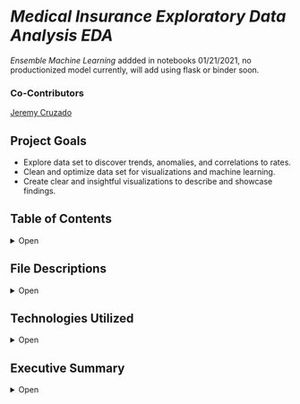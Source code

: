 

# *Medical Insurance Exploratory Data Analysis EDA*

*Ensemble Machine Learning* addded in notebooks 01/21/2021, no productionized model currently, will add using flask or binder soon.

### Co-Contributors
<a href = "https://github.com/AlignedMind/DataScience-Portfolio" >Jeremy Cruzado</a>

## Project Goals 

- Explore data set to discover trends, anomalies, and correlations to rates.
- Clean and optimize data set for visualizations and machine learning.
- Create clear and insightful visualizations to describe and showcase findings.



## Table of Contents

<details>
    <summary>Open</summary>

        1. File Descriptions
        2. Technologies Used
        3. Executive Summary

</details>

## File Descriptions

<details>
    <summary>Open</summary>

- insurance.csv: data pre-clean
- Medical Insurance Project.ipynb: Jupyter Notebook on data analysis

</details>

## Technologies Utilized

<details>
    <summary>Open</summary>

        1. Python3
        2. Pandas
        3. Matplotlib
        4. Seaborn
        5. Sci-py
        6. Numpy
        7. sci-kit learn
</details>

 ## Executive Summary


<details>
    <summary>Open</summary>
    <h3>Data Cleaning</h3>
    <h4>Primary Goal</h4>
    <p>The goals I set out for in this project was to collaborate with data scientist, Jeremy Cruzado on a portfolio piece that showcases a range of our knowledge and ability. Futhermore I set out to create value for those who are interested in investing into medical insurance, helping them understand the variables and features that contribute to the pricing model. This is a high level overview and not specific to one company or a one solution that speaks for all companies. </p>
  

### Library Imports
<details>
    <summary>Part 1</summary>
    <h3>Importing required libraries and loading into dataframe</h3>
    <p>The required libraries included the utilization of primarily pandas, numpy, matplotlibi, and seaborn. The inclusion of sklearn was for preprocessing.</p>

</details>

<details>
    <summary>Part 2</summary>
    <h3>Early EDA</h3>
    <p>This portion focused primarily on understanding the key statistics and evaluation of the dataframe. These findings were as follows:
    <h5>Max Values</h5>
<p>The max values show a high of 64 in age, 53.13 in BMI, 5 children, and $63770.43 in charges.</p>

<h5>Min Values</h5>
<p>The min values show a low of 18 in age, 15.96 in BMI, 0 children, and $1121.87 in charges.</p>

<h5>Average Values</h5>
<p>The average values show an average of 39 in age, 30 in BMI, 1 child, with 13270.42 in charges.</p>
</details>
<details>
    <summary>Part 3</summary>
    <h3>Data Visualizations</h3>
    <h5>Histogram: BMI </h5>
<img src="https://github.com/CoreyArr/Medical-Insurance-Project/blob/main/Images/HistBMI.png?raw=true" alt="Histogram: BMI">
   ---
    <h5>Histogram: Charges</h5>
<img src="https://github.com/CoreyArr/Medical-Insurance-Project/blob/main/Images/HistCharges.png?raw=true" alt="Histogram: Charges">
    ---
    <h5>Histogram: Age</h5>
<img src="https://github.com/CoreyArr/Medical-Insurance-Project/blob/main/Images/HistAge.png?raw=true" alt="Histogram: Age">
   ---
    <h5>Histogram: Children</h5>
<img src="https://github.com/CoreyArr/Medical-Insurance-Project/blob/main/Images/HistChildren.png?raw=true" alt="Histogram: Children">
    ---
    <h5>Heatmap: Correlation</h5>
<img src="https://github.com/CoreyArr/Medical-Insurance-Project/blob/main/Images/Heatmap.png?raw=true" alt="Heatmap: Correlation">
</p>
    ---
    <h5>Category Side by Side Bar Plot</h5>
<img src="https://github.com/CoreyArr/Medical-Insurance-Project/blob/main/Images/Bar.png?raw=true" alt="Category Side by Side Bar Plot">
</p>
    ---
     <h5>Scatterplot: Regressors</h5>
<img src="https://github.com/CoreyArr/Medical-Insurance-Project/blob/main/Images/Scatter.png?raw=true" alt="Scatterplot: Regressors">
</p>
    Clear trend lines indicate that the bottom line represents non-smokers with low bmi.
    The middle group shows smokers and non-smoker with generally low bmi.
    The top trend line represents smokers with high bmi.
</details>

<details>
    <summary>Part 4</summary>
    <h3>Summarizing Findings</h3>
    <h4>Who pays more in medical insurance and why?</h4>
    <p>
        Smoker carry the highest correlates inflation to price at .78. The age variable is the second highest key factor that correlates to charges at .29, while bmi has a .19 correlation, rounding off the top 3 feaetures. Given these features, there is a clear pattern that indicates that the older and heavier you are increases the medical insurance charges. Smoking causes a substantial increase to an individuals charges. However, on average, females that do not smoke are charged more than males that do not smoke, while males that smoke are charged more than females that smoke.</p>
    <div>
    </div>
</details>
    <details>
    <summary>Part 5</summary>
    <h3>Closing Thoughts</h3>
    <p> This project is the first part of a whole. The next portion will serve as a machine learniing project that utilizes ensemble learning to predict chaarges based on the present features of this data set. 
    </p>
</details>
